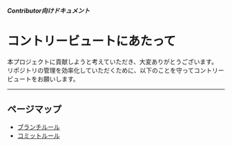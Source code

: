 ##### Contributor向けドキュメント

# コントリービュートにあたって

本プロジェクトに貢献しようと考えていただき、大変ありがとうございます。  
リポジトリの管理を効率化していただくために、以下のことを守ってコントリービュートをお願いします。

---

## ページマップ

- [ブランチルール](branch.md)
- [コミットルール](commit.md)
